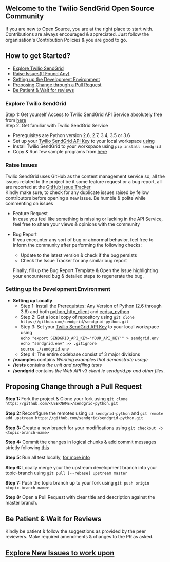 ## Welcome to the Twilio SendGrid Open Source Community
If you are new to Open Source, you are at the right place to start with. Contributions are always encouraged & appreciated. Just follow the organisation's Contribution Policies & you are good to go.

## How to get Started?
- [Explore Twilio SendGrid](#explore)
- [Raise Issues(If Found Any)](#issues)
- [Setting up the Development Environment](#setup)
- [Proposing Change through a Pull Request](#pr)
- [Be Patient & Wait for reviews](#reviews)

<a name="explore"></a>
### Explore Twilio SendGrid
Step 1: Get yourself Access to Twilio SendGrid API Service absolutely free from [here](https://sendgrid.com/free/?source=sendgrid-python) \
Step 2: Get familiar with Twilio SendGrid Service
- Prerequisites are Python version 2.6, 2.7, 3.4, 3.5 or 3.6
- Set up your [Twilio SendGrid API Key](https://app.sendgrid.com/settings/api_keys) to your local workspace [using](https://github.com/sendgrid/sendgrid-python#setup-environment-variables)
- Install Twilio SendGrid to your workspace using `pip install sendgrid`
- Copy & Run few sample programs from [here](https://github.com/sendgrid/sendgrid-python#hello-email)

<a name="issues"></a>
### Raise Issues
Twilio SendGrid uses GitHub as the content management service so, all the issues related to the project be it some feature request or a bug report, all are reported at the [GitHub Issue Tracker](https://github.com/sendgrid/sendgrid-python/issues)\
Kindly make sure, to check for any duplicate issues raised by fellow contributors before opening a new issue. Be humble & polite while commenting on issues
- Feature Request\
  In case you feel like something is missing or lacking in the API Service, feel free to share your views & opinions with the community
- Bug Report\
  If you encounter any sort of bug or abnormal behavior, feel free to inform the community after performing the following checks:
  - Update to the latest version & check if the bug persists
  - Check the Issue Tracker for any similar bug report

  Finally, fill up the Bug Report Template & Open the Issue highlighting your encountered bug & detailed steps to regenerate the bug.

<a name="setup"></a>
### Setting up the Development Environment
- **Setting up Locally**
  - Step 1: Install the Prerequistes: Any Version of Python (2.6 through 3.6) and both [python_http_client](https://github.com/sendgrid/python-http-client) and [ecdsa_python](https://github.com/starkbank/ecdsa-python)
  - Step 2: Get a local copy of repository using `git clone https://github.com/sendgrid/sendgrid-python.git`
  - Step 3: Set your [Twilio SendGrid API Key](https://app.sendgrid.com/settings/api_keys) to your local workspace using\
    `echo "export SENDGRID_API_KEY='YOUR_API_KEY'" > sendgrid.env`\
    `echo "sendgrid.env" >> .gitignore`\
    `source ./sendgrid.env`
  - Step 4: The entire codebase consist of 3 major divisions
- **/examples** contains *Working examples that demonstrate usage*
- **/tests** contains *the unit and profiling tests*
- **/sendgrid** contains *the Web API v3 client ie sendgrid.py and other files*.

<a name="pr"></a>
## Proposing Change through a Pull Request
**Step 1:** Fork the project & Clone your fork using `git clone https://github.com/<USERNAME>/sendgrid-python.git`

**Step 2:** Reconfigure the remotes using `cd sendgrid-python` and `git remote add upstream https://github.com/sendgrid/sendgrid-python.git`

**Step 3:** Create a new branch for your modifications using `git checkout -b <topic-branch-name>`

**Step 4:** Commit the changes in logical chunks & add commit messages strictly following [this](http://tbaggery.com/2008/04/19/a-note-about-git-commit-messages.html)

**Step 5:** Run all test locally, [for more info](https://github.com/sendgrid/sendgrid-python/blob/master/CONTRIBUTING.md#testing)

**Step 6:** Locally merge your the upstream development branch into your topic-branch using `git pull [--rebase] upstream master`

**Step 7:** Push the topic branch up to your fork using `git push origin <topic-branch-name>`

**Step 8:** Open a Pull Request with clear title and description against the master branch.

<a name="reviews"></a>
## Be Patient & Wait for Reviews
Kindly be patient & follow the suggestions as provided by the peer reviewers. Make required amendments & changes to the PR as asked.

## [Explore New Issues to work upon](https://github.com/sendgrid/sendgrid-python/labels/difficulty%3A%20easy)
